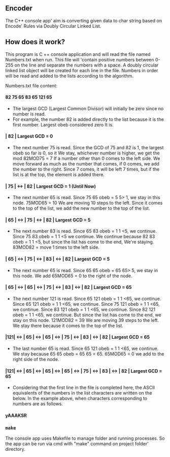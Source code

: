 ## Encoder

The C++ console app' aim is converting given data to char string based on Encode' Rules via Doubly Circular Linked List.

## How does it work?

This program is C ++ console application and will read the file named Numbers.txt when run.
This file will 'contain positive numbers between 0-255 on the line and separate the numbers with a space.
A doubly circular linked list object will be created for each line in the file. Numbers in order
will be read and added to the lists according to the algorithm.

Numbers.txt file content:
#### 82 75 65 83 65 121 65

* The largest GCD (Largest Common Divisor) will initially be zero since no number is read.
* For example, the number 82 is added directly to the list because it is the first number. Largest obeb considered zero It is.
#### | 82 | Largest GCD = 0
* The next number 75 is read.
Since the GCD of 75 and 82 is 1, the largest obeb so far is 0, so it We stay, whichever number is higher, we get the mod 82MOD75 = 7 If a number other than 0 comes to the left side. We move forward as much as the number that comes, if 0 comes, we add the number to the right. Since 7 comes, it will be left 7 times, but if the list is at the top, the element is added there.
#### | 75 | <-> | 82 | Largest GCD = 1 (Until Now)
* The next number 65 is read.
Since 75 65 obeb = 5 5> 1, we stay in this node. 75MOD65 = 10 We are moving 10 steps to the left. Since it comes to the top of the list, we add the new number to the top of the list.
#### | 65 | <-> | 75 | <-> | 82 | Largest GCD = 5
* The next number 83 is read.
Since 65 83 obeb = 1 1 <5, we continue. Since 75 83 obeb = 1 1 <5 we continue. We continue because 82 83 obeb = 1 1 <5, but since the list has come to the end, We're staying.
83MOD82 = move 1 times to the left side.
#### | 65 | <-> | 75 | <-> | 83 | <-> | 82 | Largest GCD = 5
* The next number 65 is read.
Since 65 65 obeb = 65 65> 5, we stay in this node. We add 65MOD65 = 0 to the right of the node.
#### | 65 | <-> | 65 | <-> | 75 | <-> | 83 | <-> | 82 | Largest GCD = 65
* The next number 121 is read.
Since 65 121 obeb = 1 1 <65, we continue. Since 65 121 obeb = 1 1 <65, we continue. Since 75 121 obeb = 1 1 <65, we continue. Since 83 121 obeb = 1 1 <65, we continue.
Since 82 121 obeb = 1 1 <65, we continue. But since the list has come to the end, we stay on this node. 121MOD82 = 39 We are moving 39 steps to the left. We stay there because it comes to the top of the list.
#### |121| <-> | 65 | <-> | 65 | <-> | 75 | <-> | 83 | <-> | 82 | Largest GCD = 65
* The last number 65 is read.
Since 65 121 obeb = 1 1 <65, we continue. We stay because 65 65 obeb = 65 65 = 65. 65MOD65 = 0 we add to the right side of the node.
#### |121| <-> | 65 | <-> | 65 | <-> | 65 | <-> | 75 | <-> | 83 | <-> | 82 | Largest GCD = 65
* Considering that the first line in the file is completed here, the ASCII equivalents of the numbers in the list characters are written on the below. In the example above, when characters corresponding to numbers are as follows.
#### yAAAKSR
### `make`

The console app uses Makefile to manage folder and running processes. So the app can be run via cmd with "make" command on project folder' directory.
